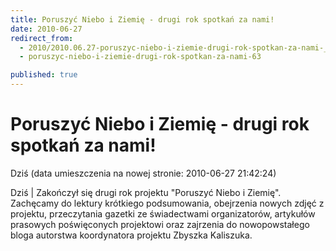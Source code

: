 ```yaml
---
title: Poruszyć Niebo i Ziemię - drugi rok spotkań za nami!
date: 2010-06-27
redirect_from: 
  - 2010/2010.06.27-poruszyc-niebo-i-ziemie-drugi-rok-spotkan-za-nami-_2
  - poruszyc-niebo-i-ziemie-drugi-rok-spotkan-za-nami-63

published: true
---
```




# Poruszyć Niebo i Ziemię - drugi rok spotkań za nami!

<time>Dziś (data umieszczenia na nowej stronie: 2010-06-27 21:42:24)</time>

Dziś | Zakończył się drugi rok projektu "Poruszyć Niebo i Ziemię". Zachęcamy do lektury krótkiego podsumowania, obejrzenia nowych zdjęć z projektu, przeczytania gazetki ze świadectwami organizatorów, artykułów prasowych poświęconych projektowi oraz zajrzenia do nowopowstałego bloga autorstwa koordynatora projektu Zbyszka Kaliszuka.                           

<!--{{json:{"created_date":"2010-06-27 21:42:24","publish_down":"0000-00-00 00:00:00","id":"946"}}}-->
